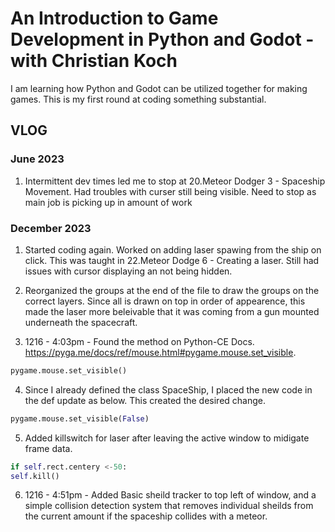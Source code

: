 # An Introduction to Game Development in Python and Godot - with Christian Koch

I am learning how Python and Godot can be utilized together for making games. This is my first round at coding something substantial.

## VLOG

### June 2023
1. Intermittent dev times led me to stop at 20.Meteor Dodger 3 - Spaceship Movement. Had troubles with curser still being visible. Need to stop as main job is picking up in amount of work

### December 2023
1. Started coding again. Worked on adding laser spawing from the ship on click. This was taught in 22.Meteor Dodge 6 - Creating a laser. Still had issues with cursor displaying an not being hidden.

2. Reorganized the groups at the end of the file to draw the groups on the correct layers. Since all is drawn on top in order of appearence, this made the laser more beleivable that it was coming from a gun mounted underneath the spacecraft.

3. 1216 - 4:03pm - Found the method on Python-CE Docs. https://pyga.me/docs/ref/mouse.html#pygame.mouse.set_visible. 
```python
pygame.mouse.set_visible()
```

4. Since I already defined the class SpaceShip, I placed the new code in the def update as below. This created the desired change.
```python
pygame.mouse.set_visible(False)
```

5. Added killswitch for laser after leaving the active window to midigate frame data.
```python
if self.rect.centery <-50:
self.kill()
```

6. 1216 - 4:51pm - Added Basic sheild tracker to top left of window, and a simple collision detection system that removes individual sheilds from the current amount if the spaceship collides with a meteor.